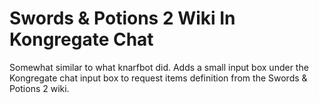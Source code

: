 Swords & Potions 2 Wiki In Kongregate Chat
==========================================

Somewhat similar to what knarfbot did.
Adds a small input box under the Kongregate chat input box to request items definition from the Swords & Potions 2 wiki.
